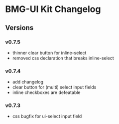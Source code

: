 # BMG-UI Kit Changelog

## Versions

### v0.7.5

 - thinner clear button for inline-select
 - removed css declaration that breaks inline-select

### v0.7.4

 - add changelog 
 - clear button for (multi) select input fields
 - inline checkboxes are defeatable

### v0.7.3

 - css bugfix for ui-select input field
